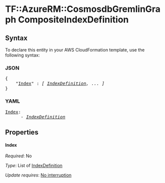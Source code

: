 # TF::AzureRM::CosmosdbGremlinGraph CompositeIndexDefinition

## Syntax

To declare this entity in your AWS CloudFormation template, use the following syntax:

### JSON

<pre>
{
    "<a href="#index" title="Index">Index</a>" : <i>[ <a href="indexdefinition.md">IndexDefinition</a>, ... ]</i>
}
</pre>

### YAML

<pre>
<a href="#index" title="Index">Index</a>: <i>
      - <a href="indexdefinition.md">IndexDefinition</a></i>
</pre>

## Properties

#### Index

_Required_: No

_Type_: List of <a href="indexdefinition.md">IndexDefinition</a>

_Update requires_: [No interruption](https://docs.aws.amazon.com/AWSCloudFormation/latest/UserGuide/using-cfn-updating-stacks-update-behaviors.html#update-no-interrupt)

